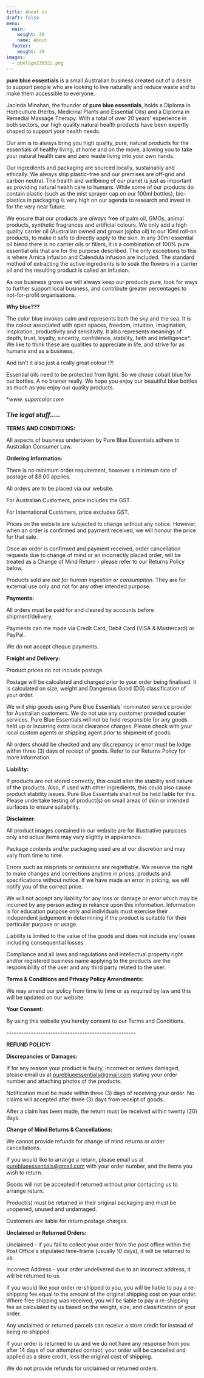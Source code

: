 ```yaml
---
title: About Us
draft: false
menu:
  main:
    weight: 30
    name: About
  footer:
    weight: 30
images:
  - pbelogo230322.png
---
```

**pure blue essentials** is a small Australian business created out of a desire to support people who are looking to live naturally and reduce waste and to make them accessible to everyone.

Jacinda Minahan, the founder of **pure blue essentials**, holds a Diploma in Horticulture (Herbs, Medicinal Plants and Essential Oils) and a Diploma in Remedial Massage Therapy.  With a total of over 20 years' experience in both sectors, our high quality natural health products have been expertly shaped to support your health needs.

Our aim is to always bring you high quality, pure, natural products for the essentials of healthy living, at home and on the move, allowing you to take your natural health care and zero waste living into your own hands.

Our ingredients and packaging are sourced locally, sustainably and ethically.  We always ship plastic-free and our premises are off-grid and carbon neutral.  The health and wellbeing of our planet is just as important as providing natural health care to humans.   While some of our products do contain plastic (such as the mist sprayer cap on our 100ml bottles), bio-plastics in packaging is very high on our agenda to research and invest in for the very near future.   

We ensure that our products are *always* free of palm oil, GMOs, animal products, synthetic fragrances and artificial colours.  We only add a high quality carrier oil (Australian owned and grown jojoba oil) to our 10ml roll-on products, to make it safe to directly apply to  the skin.  In any 30ml essential oil blend there is no carrier oils or fillers, it is a combination of 100% pure essential oils that are for the purpose described.  The only exceptions to this is where Arnica infusion and Calendula infusion are included.  The standard method of extracting the active ingredients is to soak the flowers in a carrier oil and the resulting product is called an infusion. 

As our business grows we will always keep our products pure, look for ways to further support local business, and contribute greater percentages to not-for-profit organisations.

**Why blue???**

The color blue invokes calm and represents both the sky and the sea. It is the colour associated with open spaces, freedom, intuition, imagination, inspiration, productivity and sensitivity.  It also represents meanings of depth, trust, loyalty, sincerity, confidence, stability, faith and intelligence*.  We like to think these are qualities to appreciate in life, and strive for as humans and as a business.

And isn’t it also just a really great colour !?!

Essential oils need to be protected from light.  So we chose cobalt blue for our bottles.  A no brainer really. We hope you enjoy our beautiful blue bottles as much as you enjoy our quality products.

\**www. supercolor.com*

</div>

### *T﻿he legal stuff.....*

**TERMS AND CONDITIONS:**

All aspects of business undertaken by Pure Blue Essentials adhere to Australian Consumer Law.

**Ordering Information:**

There is no minimum order requirement, however a minimum rate of postage of $8.00 applies.

All orders are to be placed via our website.

For Australian Customers, price includes the GST.

For International Customers, price excludes GST.

Prices on the website are subjected to change without any notice. However, when an order is confirmed and payment received, we will honour the price for that sale. 

Once an order is confirmed and payment received, order cancellation requests due to change of mind or an incorrectly placed order, will be treated as a Change of Mind Return - please refer to our Returns Policy below.

Products sold are *not for human ingestion or consumption*. They are for external use only and not for any other intended purpose.

**Payments:**

All orders must be paid for and cleared by accounts before shipment/delivery.

Payments can me made via Credit Card, Debit Card (VISA & Mastercard) or PayPal.

We do not accept cheque payments.

**Freight and Delivery:**

Product prices do not include postage.

Postage will be calculated and charged prior to your order being finalised. It is calculated on size, weight and Dangerous Good (DG) classification of your order. 

We will ship goods using Pure Blue Essentials’ nominated service provider for Australian customers.  We do not use any customer provided courier services.  Pure Blue Essentials will not be held responsible for any goods held up or incurring extra local clearance charges.  Please check with your local custom agents or shipping agent prior to shipment of goods.

All orders should be checked and any discrepancy or error must be lodge within three (3) days of receipt of goods. Refer to our Returns Policy for more information.

**Liability:**

If products are not stored correctly, this could alter the stability and nature of the products. Also, if used with other ingredients, this could also cause product stability issues.  Pure Blue Essentials shall not be held liable for this. Please undertake testing of product(s) on small areas of skin or intended surfaces to ensure suitability.  

**Disclaimer:**

All product images contained in our website are for illustrative purposes only and actual items may vary slightly in appearance.

Package contents and/or packaging used are at our discretion and may vary from time to time.

Errors such as misprints or omissions are regrettable. We reserve the right to make changes and corrections anytime in prices, products and specifications without notice.  If we have made an error in pricing, we will notify you of the correct price.

We will not accept any liability for any loss or damage or error which may be incurred by any person acting in reliance upon this information.  Information is for education purpose only and individuals must exercise their independent judgement in determining if the product is suitable for their particular purpose or usage.

Liability is limited to the value of the goods and does not include any losses including consequential losses.

Compliance and all laws and regulations and intellectual property right and/or registered business name applying to the products are the responsibility of the user and any third party related to the user.

**Terms & Conditions and Privacy Policy Amendments:**

We may amend our policy from time to time or as required by law and this will be updated on our website.  

**Your Consent:**

By using this website you hereby consent to our Terms and Conditions.

\-----------------------------------------------------

**REFUND POLICY:**

**Discrepancies or Damages:**

If for any reason your product is faulty, incorrect or arrives damaged, please email us at [pureblueessentials@gmail.com](mailto:pureblueessentials@gmail.com) stating your order number and attaching photos of the products.

Notification must be made within three (3) days of receiving your order. No claims will accepted after three (3) days from receipt of goods.

After a claim has been made, the return must be received within twenty (20) days.

**Change of Mind Returns & Cancellations:**

We cannot provide refunds for change of mind returns or order cancellations.

If you would like to arrange a return, please email us at [pureblueessentials@gmail.com](mailto:pureblueessentials@gmail.com) with your order number, and the items you wish to return.

Goods will not be accepted if returned without prior contacting us to arrange return.

Product(s) must be returned in their original packaging and must be unopened, unused and undamaged.

Customers are liable for return postage charges.

**Unclaimed or Returned Orders:**

Unclaimed - if you fail to collect your order from the post office within the Post Office's stipulated time-frame (usually 10 days), it will be returned to us.

Incorrect Address *\-* your order undelivered due to an incorrect address, it will be returned to us.

If you would like your order re-shipped to you, you will be liable to pay a re-shipping fee equal to the amount of the original shipping cost on your order. Where free shipping was received, you will be liable to pay a re-shipping fee as calculated by us based on the weight, size, and classification of your order.

Any unclaimed or returned parcels can receive a store credit for instead of being re-shipped.

If your order is returned to us and we do not have any response from you after 14 days of our attempted contact, your order will be cancelled and applied as a store credit, less the original cost of shipping.

We do not provide refunds for unclaimed or returned orders.